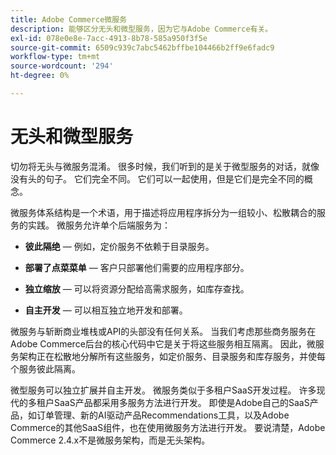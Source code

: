 ```yaml
---
title: Adobe Commerce微服务
description: 能够区分无头和微型服务，因为它与Adobe Commerce有关。
exl-id: 078e0e8e-7acc-4913-8b78-585a950f3f5e
source-git-commit: 6509c939c7abc5462bffbe104466b2ff9e6fadc9
workflow-type: tm+mt
source-wordcount: '294'
ht-degree: 0%

---
```


# 无头和微型服务

切勿将无头与微服务混淆。 很多时候，我们听到的是关于微型服务的对话，就像没有头的句子。 它们完全不同。 它们可以一起使用，但是它们是完全不同的概念。

微服务体系结构是一个术语，用于描述将应用程序拆分为一组较小、松散耦合的服务的实践。 微服务允许单个后端服务为：

- **彼此隔绝** — 例如，定价服务不依赖于目录服务。

- **部署了点菜菜单** — 客户只部署他们需要的应用程序部分。

- **独立缩放** — 可以将资源分配给高需求服务，如库存查找。

- **自主开发** — 可以相互独立地开发和部署。

微服务与斩断商业堆栈或API的头部没有任何关系。 当我们考虑那些商务服务在Adobe Commerce后台的核心代码中它是关于将这些服务相互隔离。 因此，微服务架构正在松散地分解所有这些服务，如定价服务、目录服务和库存服务，并使每个服务彼此隔离。

微型服务可以独立扩展并自主开发。 微服务类似于多租户SaaS开发过程。 许多现代的多租户SaaS产品都采用多服务方法进行开发。 即使是Adobe自己的SaaS产品，如订单管理、新的AI驱动产品Recommendations工具，以及Adobe Commerce的其他SaaS组件，也在使用微服务方法进行开发。 要说清楚，Adobe Commerce 2.4.x不是微服务架构，而是无头架构。
